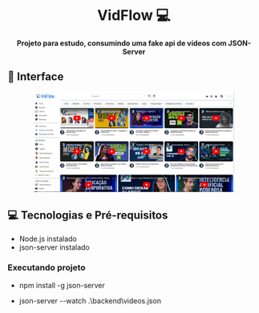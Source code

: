 <h1 align="center" style="font-weight: bold;">VidFlow 💻</h1>

<p align="center">
    <b>Projeto para estudo, consumindo uma fake api de vídeos com JSON-Server</b>
</p>

<h2 id="layout">🎨 Interface</h2>

<p align="center">
    <img src="./img/readme.PNG" alt="Imagem do projeto" width="400px">
    
</p>

<h2 id="technologies">💻 Tecnologias e Pré-requisitos  </h2>

- Node.js instalado 
- json-server instalado

<h3>Executando projeto</h3>

- npm install -g json-server

- json-server --watch .\backend\videos.json




